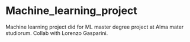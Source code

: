 # Machine_learning_project
Machine learning project did for ML master degree project at Alma mater studiorum. Collab with Lorenzo Gasparini.  
